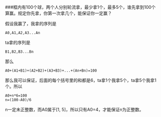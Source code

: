 ###框内有100个球，两个人分别轮流拿，最少拿1个，最多5个，谁先拿到100个算赢。规定你先拿，你第一次拿几个，能保证你一定赢？

假设我赢了，我拿的序列是
```
A0,A1,A2,A3...An
```
ta拿的序列是
```
B1,B2,B3...Bn
```

那么
```
A0+(A1+B1)+(A2+B2)+(A3+B3)+...+(An+Bn)=100
```
那么我可以保证，后面的每个括号里的和都是6，ta拿1个我拿5个，ta拿5个我拿1个。所以
```
A0+n*6=100
n=(100-A0)/6
```
n一定未正整数，而A0属于[1, 5]，所以只有A0=4，才能保证n为正整数。